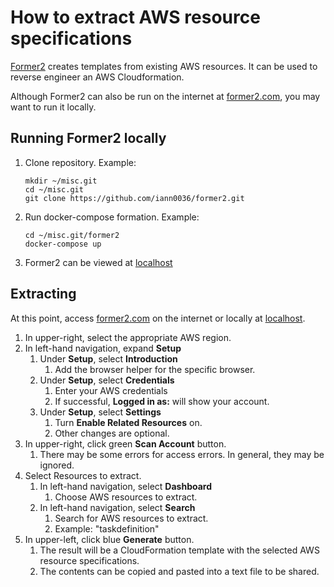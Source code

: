 # How to extract AWS resource specifications

[Former2](https://github.com/iann0036/former2) creates templates
from existing AWS resources.
It can be used to reverse engineer an AWS Cloudformation.

Although Former2 can also be run on the internet at
[former2.com](https://former2.com/),
you may want to run it locally.

## Running Former2 locally

1. Clone repository.
   Example:

    ```console
    mkdir ~/misc.git
    cd ~/misc.git
    git clone https://github.com/iann0036/former2.git
    ```

1. Run docker-compose formation.
   Example:

    ```console
    cd ~/misc.git/former2
    docker-compose up
    ```

1. Former2 can be viewed at
   [localhost](http://localhost)

## Extracting

At this point, access
[former2.com](https://former2.com/) on the internet
or locally at
[localhost](http://localhost).

1. In upper-right, select the appropriate AWS region.
1. In left-hand navigation, expand **Setup**
    1. Under **Setup**, select **Introduction**
        1. Add the browser helper for the specific browser.
    1. Under **Setup**, select **Credentials**
        1. Enter your AWS credentials
        1. If successful, **Logged in as:** will show your account.
    1. Under **Setup**, select **Settings**
        1. Turn **Enable Related Resources** on.
        1. Other changes are optional.
1. In upper-right, click green **Scan Account** button.
    1. There may be some errors for access errors.
       In general, they may be ignored.
1. Select Resources to extract.
    1. In left-hand navigation, select **Dashboard**
        1. Choose AWS resources to extract.
    1. In left-hand navigation, select **Search**
        1. Search for AWS resources to extract.
        1. Example: "taskdefinition"
1. In upper-left, click blue **Generate** button.
    1. The result will be a CloudFormation template with the selected AWS resource specifications.
    1. The contents can be copied and pasted into a text file to be shared.
